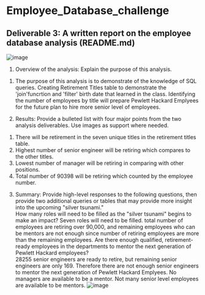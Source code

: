 # Employee_Database_challenge
## Deliverable 3: A written report on the employee database analysis (README.md)
![image](https://user-images.githubusercontent.com/89823576/139619721-9593b558-281e-4b2b-881e-e8798d1e8186.png)
1. Overview of the analysis: Explain the purpose of this analysis.	
1)	The purpose of this analysis is to demonstrate of the knowledge of SQL queries.  Creating Retirement Titles table to demonstrate the 'join'funcrtion and 'filter' birth date that learned in the class. 
	Identifying the number of employees by title will prepare Pewlett Hackard Emplyees for the future plan to hire more senior level of employees. 
2. Results: Provide a bulleted list with four major points from the two analysis deliverables. Use images as support where needed.	
1)	There will be retirement in the seven unique titles in the retirement titles table.  
2)	Highest number of senior engineer will be retiring which compares to the other titles. 
3)	Lowest number of manager will be retiring in comparing with other positions.
4)	Total number of 90398 will be retiring which counted by the employee number.  
	
3. Summary: Provide high-level responses to the following questions, then provide two additional queries or tables that may provide more insight into the upcoming "silver tsunami."	
How many roles will need to be filled as the "silver tsunami" begins to make an impact?	
	Seven roles will need to be filled. 
	total number of employees are retiring over 90,000, and remaining employees who can be mentors are not enough since number of retiring employees are more than the remaining employees. 
Are there enough qualified, retirement-ready employees in the departments to mentor the next generation of Pewlett Hackard employees?	
	28255 senior engineers are ready to retire, but remaining senior engineers are only 169.  Therefore there are not enough senior engineers to mentor the next generation of Pewlett Hackard Emplyees. 
	No managers are available to be a mentor.  Not many senior level employees are available to be mentors. 
![image](https://user-images.githubusercontent.com/89823576/139619734-7d768a4c-6ccf-45b9-9c12-af84da0f65ae.png)
